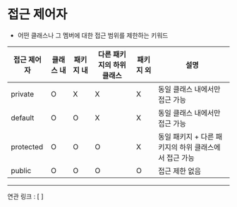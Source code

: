 # 접근 제어자


- 어떤 클래스나 그 멤버에 대한 접근 범위를 제한하는 키워드

| 접근 제어자 | 클래스 내| 패키지 내| 다른 패키지의 하위 클래스 | 패키지 외| 설명                         |
|-----------|-------|-------|----------------|-------|--------------------------------|
| private   | O     | X     | X              | X     | 동일 클래스 내에서만 접근 가능              |
| default   | O     | O     | X              | X     | 동일 클래스 내에서만 접근 가능             |
| protected | O     | O     | O              | X     | 동일 패키지 + 다른 패키지의 하위 클래스에서 접근 가능 |
| public    | O     | O     | O              | O     | 접근 제한 없음                     |





---
연관 링크 : [ ]


